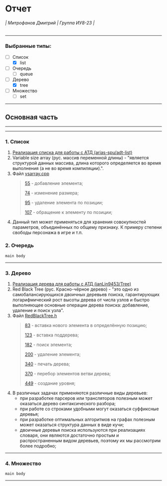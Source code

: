 Отчет 
======
###### | Митрофанов Дмитрий | Группа ИУ8-23 | 
---
### Выбранные типы:
- [ ] Список
  - [X] list
- [ ] Очередь
  - [ ] queue
- [ ] Дерево
  - [X] tree
- [ ] Множество
  - [ ] set
---
Основная часть
--------------
---
---
### 1. Список
1. [Реализация списка для работы с АТД (arias-spu/adt-list)](https://github.com/janLin9453/Tree)
2. Variable size array (рус. массив переменной длины) - "является структурой данных массива, длина которого определяется во время выполнения (а не во время компиляции).".
3. Файл [vsarray.cpp](https://github.com/arias-spu/adt-list/blob/master/vsarray.cpp)
    >
    > [55](https://github.com/arias-spu/adt-list/blob/b6e649b2667b44b9fb5e8ffb3f1c0a5bf0d500c1/vsarray.cpp#L55) - добавление элемента;
    >
    > [74](https://github.com/arias-spu/adt-list/blob/b6e649b2667b44b9fb5e8ffb3f1c0a5bf0d500c1/vsarray.cpp#L74) - изменение размера;
    >
    > [95](https://github.com/arias-spu/adt-list/blob/b6e649b2667b44b9fb5e8ffb3f1c0a5bf0d500c1/vsarray.cpp#L95) - удаление элемента по позиции;
    >
    > [107](https://github.com/arias-spu/adt-list/blob/b6e649b2667b44b9fb5e8ffb3f1c0a5bf0d500c1/vsarray.cpp#L107) - обращение к элементу по позиции;
4. Данный тип может применяться для хранения совокупностей параметров, объединённых по общему признаку. К примеру степени свободы персонажа в игре и т.п.
### 2. Очередь
`main body`

---
### 3. Дерево

1. [Реализация дерева для работы с АТД (janLin9453/Tree)](https://github.com/janLin9453/Tree)
2. Red Black Tree (рус. Красно-чёрное дерево) - "это одно из самобалансирующихся двоичных деревьев поиска, гарантирующих логарифмический рост высоты дерева от числа узлов и быстро выполняющее основные операции дерева поиска: добавление, удаление и поиск узла".
3. Файл [RedBlackTree.h](https://github.com/janLin9453/Tree/blob/master/RedBlackTree.h)
   > [83](https://github.com/janLin9453/Tree/blob/b50f3da1d5d0614028580f594ddfa1a2853eb017/RedBlackTree.h#L83) - вставка нового элемента в определённую позицию;
   >
   > [123](https://github.com/janLin9453/Tree/blob/b50f3da1d5d0614028580f594ddfa1a2853eb017/RedBlackTree.h#L123) - вставка поддерева;
   >
   > [182](https://github.com/janLin9453/Tree/blob/b50f3da1d5d0614028580f594ddfa1a2853eb017/RedBlackTree.h#L182) - поиск элемента;
   >
   > [200](https://github.com/janLin9453/Tree/blob/b50f3da1d5d0614028580f594ddfa1a2853eb017/RedBlackTree.h#L200) - удаление элемента;
   >
   >[340](https://github.com/janLin9453/Tree/blob/b50f3da1d5d0614028580f594ddfa1a2853eb017/RedBlackTree.h#L340) - печать дерева;
   >
   > [370](https://github.com/janLin9453/Tree/blob/b50f3da1d5d0614028580f594ddfa1a2853eb017/RedBlackTree.h#L370) - перебор элементов ветви дерева;
   >
   > [449](https://github.com/janLin9453/Tree/blob/b50f3da1d5d0614028580f594ddfa1a2853eb017/RedBlackTree.h#L449) - создание уровня;
4. В различных задачах применяются различные виды деревьев:
    * при разработке парсеров или трансляторов полезным может оказаться дерево синтаксического разбора;
    * при работе со строками удобными могут оказаться суффиксные деревья;
    * при разработке оптимальных алгоритмов на графах полезным может оказаться структура данных в виде кучи;
    * двоичные деревья поиска используются при реализациях словаря, они являются достаточно простым и распространенным видом деревьев, поэтому их мы рассмотрим более подробно;
---
### 4. Множество
`main body`

---
